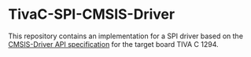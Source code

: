 # TivaC-SPI-CMSIS-Driver
This repository contains an implementation for a SPI driver based on the 
[CMSIS-Driver API specification](http://arm-software.github.io/CMSIS_5/Driver/html/index.html) for the target board TIVA C 1294.
